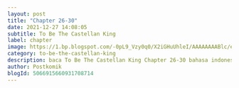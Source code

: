 ```yaml
---
layout: post 
title: "Chapter 26-30"
date: 2021-12-27 14:08:05
subtitle: To Be The Castellan King
label: chapter
image: https://1.bp.blogspot.com/-0pL9_Vzy0q0/X2iGHuUhleI/AAAAAAAABlc/eht5U4uG7MosViSTBLEi_YpmMuc3gs-pACLcBGAsYHQ/s72-c/Komik-To-Be-The-Castellan-King.jpg
category: to-be-the-castellan-king
description: baca To Be The Castellan King Chapter 26-30 bahasa indonesia 
author: Postkomik
blogId: 5066915660931708714
---
```

